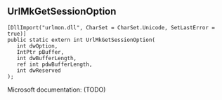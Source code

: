 ## UrlMkGetSessionOption

```
[DllImport("urlmon.dll", CharSet = CharSet.Unicode, SetLastError = true)]
public static extern int UrlMkGetSessionOption(
   int dwOption,
   IntPtr pBuffer,
   int dwBufferLength,
   ref int pdwBufferLength,
   int dwReserved
);
```

Microsoft documentation: (TODO)

